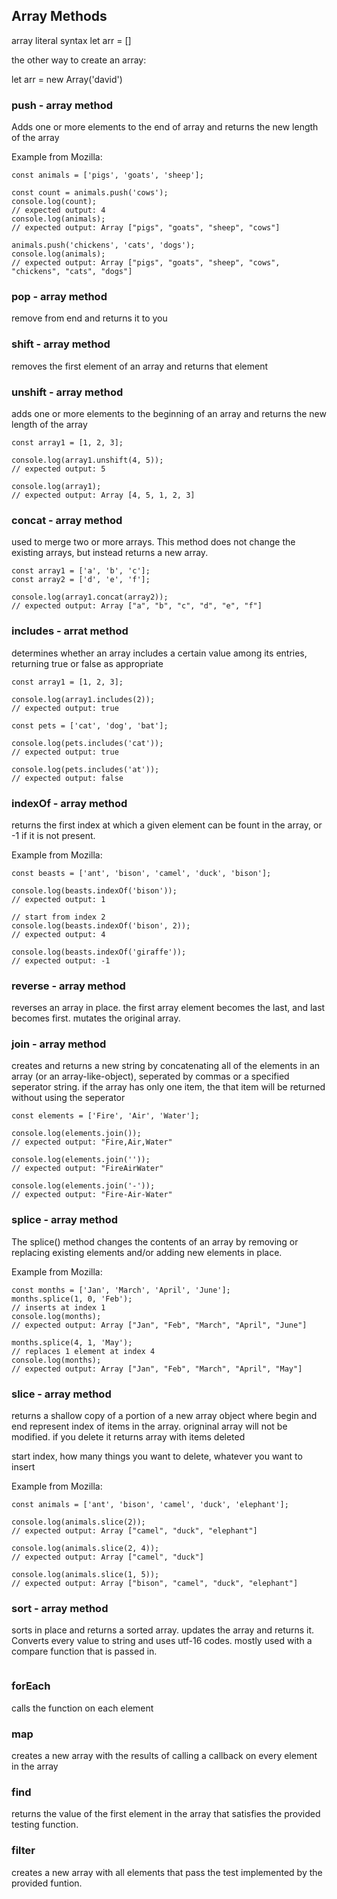 ## Array Methods

array literal syntax
let arr = []

the other way to create an array:

let arr = new Array('david')

### push - array method

Adds one or more elements to the end of array and returns the new length of the array

Example from Mozilla:
```
const animals = ['pigs', 'goats', 'sheep'];

const count = animals.push('cows');
console.log(count);
// expected output: 4
console.log(animals);
// expected output: Array ["pigs", "goats", "sheep", "cows"]

animals.push('chickens', 'cats', 'dogs');
console.log(animals);
// expected output: Array ["pigs", "goats", "sheep", "cows", "chickens", "cats", "dogs"]

```

### pop - array method

remove from end and returns it to you

### shift - array method

removes the first element of an array and returns that element

### unshift - array method

adds one or more elements to the beginning of an array and returns the new length of the array

```
const array1 = [1, 2, 3];

console.log(array1.unshift(4, 5));
// expected output: 5

console.log(array1);
// expected output: Array [4, 5, 1, 2, 3]
```
### concat - array method

used to merge two or more arrays. This method does not change the existing arrays, but instead returns a new array.

```
const array1 = ['a', 'b', 'c'];
const array2 = ['d', 'e', 'f'];

console.log(array1.concat(array2));
// expected output: Array ["a", "b", "c", "d", "e", "f"]
```

### includes - arrat method

determines whether an array includes a certain value among its entries, returning true or false as appropriate

```
const array1 = [1, 2, 3];

console.log(array1.includes(2));
// expected output: true

const pets = ['cat', 'dog', 'bat'];

console.log(pets.includes('cat'));
// expected output: true

console.log(pets.includes('at'));
// expected output: false
```

### indexOf - array method

returns the first index at which a given element can be fount in the array, or -1 if it is not present.

Example from Mozilla:
```
const beasts = ['ant', 'bison', 'camel', 'duck', 'bison'];

console.log(beasts.indexOf('bison'));
// expected output: 1

// start from index 2
console.log(beasts.indexOf('bison', 2));
// expected output: 4

console.log(beasts.indexOf('giraffe'));
// expected output: -1
```

### reverse - array method

reverses an array in place. the first array element becomes the last, and last becomes first. mutates the original array.

### join - array method

creates and returns a new string by concatenating all of the elements in an array (or an array-like-object), seperated by commas or a specified seperator string. if the array has only one item, the that item will be returned without using the seperator

```
const elements = ['Fire', 'Air', 'Water'];

console.log(elements.join());
// expected output: "Fire,Air,Water"

console.log(elements.join(''));
// expected output: "FireAirWater"

console.log(elements.join('-'));
// expected output: "Fire-Air-Water"

```

### splice - array method

The splice() method changes the contents of an array by removing or replacing existing elements and/or adding new elements in place.

Example from Mozilla:
```
const months = ['Jan', 'March', 'April', 'June'];
months.splice(1, 0, 'Feb');
// inserts at index 1
console.log(months);
// expected output: Array ["Jan", "Feb", "March", "April", "June"]

months.splice(4, 1, 'May');
// replaces 1 element at index 4
console.log(months);
// expected output: Array ["Jan", "Feb", "March", "April", "May"]
```

### slice - array method

returns a shallow copy of a portion of a new array object where begin and end represent index of items in the array. origninal array will not be modified. if you delete it returns array with items deleted

start index, how many things you want to delete, whatever you want to insert

Example from Mozilla:
```
const animals = ['ant', 'bison', 'camel', 'duck', 'elephant'];

console.log(animals.slice(2));
// expected output: Array ["camel", "duck", "elephant"]

console.log(animals.slice(2, 4));
// expected output: Array ["camel", "duck"]

console.log(animals.slice(1, 5));
// expected output: Array ["bison", "camel", "duck", "elephant"]

```

### sort - array method

sorts in place and returns a sorted array. updates the array and returns it. Converts every value to string and uses utf-16 codes. mostly used with a compare function that is passed in.

```
```

### forEach
calls the function on each element

### map

creates a new array with the results of calling a callback on every element in the array

### find

returns the value of the first element in the array that satisfies the provided testing function.

### filter

creates a new array with all elements that pass the test implemented by the provided funtion.
